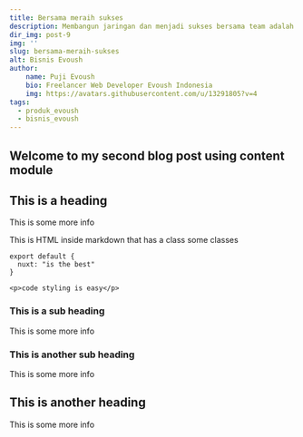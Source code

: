 ```yaml
---
title: Bersama meraih sukses
description: Membangun jaringan dan menjadi sukses bersama team adalah sebuah nikmat
dir_img: post-9
img: ''
slug: bersama-meraih-sukses
alt: Bisnis Evoush
author: 
	name: Puji Evoush
	bio: Freelancer Web Developer Evoush Indonesia
	img: https://avatars.githubusercontent.com/u/13291805?v=4
tags: 
  - produk_evoush
  - bisnis_evoush
---
```


## Welcome to my second blog post using content module

## This is a heading
This is some more info
<div class="bg-blue-500 text-white p-4 mb-4">
  This is HTML inside markdown that has a class some classes
</div>

<info-box>
  <template #info-box>
    This is a vue component inside markdown using slots
  </template>
</info-box>

```js[nuxt.config.js]
export default {
  nuxt: "is the best"
}
```
```html[my-first-blog-post.md]
<p>code styling is easy</p>
```

### This is a sub heading
This is some more info

### This is another sub heading
This is some more info

## This is another heading
This is some more info
